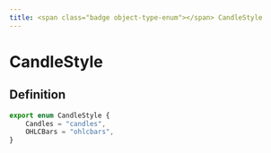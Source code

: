 ```yaml
---
title: <span class="badge object-type-enum"></span> CandleStyle
---
```

# <span class="badge object-type-enum"></span> CandleStyle

## Definition

```typescript
export enum CandleStyle {
	Candles = "candles",
	OHLCBars = "ohlcbars",
}

```
